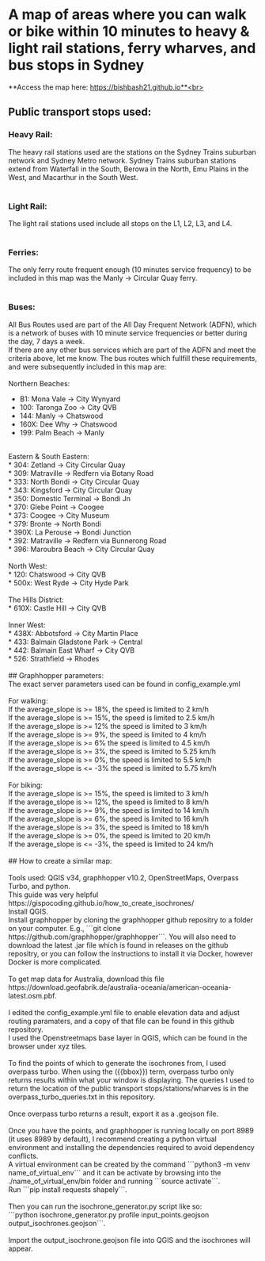 # A map of areas where you can walk or bike within 10 minutes to heavy & light rail stations, ferry wharves, and bus stops in Sydney
**Access the map here: https://bishbash21.github.io**<br>
<br>
## Public transport stops used:<br>
### Heavy Rail:<br>
The heavy rail stations used are the stations on the Sydney Trains suburban network and Sydney Metro network. Sydney Trains suburban stations extend from Waterfall in the South, Berowa in the North, Emu Plains in the West, and Macarthur in the South West.  <br>
<br>
### Light Rail:<br>
The light rail stations used include all stops on the L1, L2, L3, and L4.<br>
<br>
### Ferries:<br>
The only ferry route frequent enough (10 minutes service frequency) to be included in this map was the Manly -> Circular Quay ferry.<br>
<br>
### Buses:<br>
All Bus Routes used are part of the All Day Frequent Network (ADFN), which is a network of buses with 10 minute service frequencies or better during the day, 7 days a week. <br>
If there are any other bus services which are part of the ADFN and meet the criteria above, let me know.
The bus routes which fullfill these requirements, and were subsequently included in this map are: <br>
<br>
Northern Beaches:<br>
* B1: Mona Vale -> City Wynyard<br>
* 100: Taronga Zoo -> City QVB<br>
* 144: Manly -> Chatswood<br>
* 160X: Dee Why -> Chatswood<br>
* 199: Palm Beach -> Manly<br>
<br>
Eastern & South Eastern:<br>
* 304: Zetland -> City Circular Quay<br>
* 309: Matraville -> Redfern via Botany Road<br>
* 333: North Bondi -> City Circular Quay<br>
* 343: Kingsford -> City Circular Quay<br>
* 350: Domestic Terminal -> Bondi Jn<br>
* 370: Glebe Point -> Coogee<br>
* 373: Coogee -> City Museum<br>
* 379: Bronte -> North Bondi<br>
* 390X: La Perouse -> Bondi Junction<br>
* 392: Matraville -> Redfern via Bunnerong Road<br>
* 396: Maroubra Beach -> City Circular Quay<br>
<br>
North West:<br>
* 120: Chatswood -> City QVB<br>
* 500x: West Ryde -> City Hyde Park<br>
<br>
The Hills District:<br>
* 610X: Castle Hill -> City QVB<br>
<br>
Inner West:<br>
* 438X: Abbotsford -> City Martin Place<br>
* 433: Balmain Gladstone Park -> Central<br>
* 442: Balmain East Wharf -> City QVB<br>
* 526: Strathfield -> Rhodes<br>
<br>
## Graphhopper parameters:<br>
The exact server parameters used can be found in config_example.yml<br>
<br>
For walking: <br>
If the average_slope is >= 18%, the speed is limited to 2 km/h <br>
If the average_slope is >= 15%, the speed is limited to 2.5 km/h <br>
If the average_slope is >= 12% the speed is limited to 3 km/h <br>
If the average_slope is >= 9%, the speed is limited to 4 km/h <br>
If the average_slope is >= 6% the speed is limited to 4.5 km/h<br>
If the average_slope is >= 3%, the speed is limited to 5.25 km/h <br>
If the average_slope is >= 0%, the speed is limited to 5.5 km/h <br>
If the average_slope is <= -3% the speed is limited to 5.75 km/h <br>
<br>
For biking: <br>
If the average_slope is >= 15%, the speed is limited to 3 km/h <br>
If the average_slope is >= 12%, the speed is limited to 8 km/h <br>
If the average_slope is >= 9%, the speed is limited to 14 km/h <br>
If the average_slope is >= 6%, the speed is limited to 16 km/h <br>
If the average_slope is >= 3%, the speed is limited to 18 km/h <br>
If the average_slope is >= 0%, the speed is limited to 20 km/h <br>
If the average_slope is <= -3%, the speed is limited to 24 km/h <br>
<br>
## How to create a similar map: <br>
<br>
Tools used: QGIS v34, graphhopper v10.2, OpenStreetMaps, Overpass Turbo, and python.<br>
This guide was very helpful https://gispocoding.github.io/how_to_create_isochrones/<br>
Install QGIS. <br>
Install graphhopper by cloning the graphhopper github repositry to a folder on your computer. E.g., ```git clone https://github.com/graphhopper/graphhopper```. You will also need to  download the latest .jar file which is found in releases on the github repositry, or you can follow the instructions to install it via Docker, however Docker is more complicated.<br>
<br>
To get map data for Australia, download this file https://download.geofabrik.de/australia-oceania/american-oceania-latest.osm.pbf. <br>
<br>
I edited the config_example.yml file to enable elevation data and adjust routing paramaters, and a copy of that file can be found in this github repository. <br>
I used the Openstreetmaps base layer in QGIS, which can be found in the browser under xyz tiles. <br>
<br>
To find the points of which to generate the isochrones from, I used overpass turbo. When using the ({{bbox}}) term, overpass turbo only returns results within what your window is displaying. The queries I used to return the location of the public transport stops/stations/wharves is in the overpass_turbo_queries.txt in this repository. <br>
<br>
Once overpass turbo returns a result, export it as a .geojson file. <br>
<br>
Once you have the points, and graphhopper is running locally on port 8989 (it uses 8989 by default), I recommend creating a python virtual environment and installing the dependencies required to avoid dependency conflicts. <br>
A virtual environment can be created by the command ```python3 -m venv name_of_virtual_env``` and it can be activate by browsing into the ./name_of_virtual_env/bin folder and running ```source activate```. <br> 
Run ```pip install requests shapely```. <br>
<br>
Then you can run the isochrone_generator.py script like so: <br>
```python isochrone_generator.py profile input_points.geojson output_isochrones.geojson```. <br>
<br>
Import the output_isochrone.geojson file into QGIS and the isochrones will appear. 
